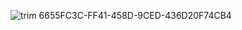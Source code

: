 ![trim 6655FC3C-FF41-458D-9CED-436D20F74CB4](https://github.com/user-attachments/assets/10b953c2-0575-470b-b3f3-5e59db2c6563)
